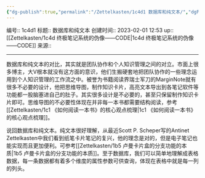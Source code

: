 ```yaml
---
{"dg-publish":true,"permalink":"/Zettelkasten/1c4d1 数据库和纯文本/","dgPassFrontmatter":true}
---
```


编号:: 1c4d1
标题:: 数据库和纯文本
创建时间:: 2023-02-01 12:53
up:: [[Zettelkasten/1c4d 终极笔记系统的伪像——CODE\|1c4d 终极笔记系统的伪像——CODE]]
来源:: 

---
数据库和纯文本的对比，其实就是团队协作和个人知识管理之间的对立。市面上很多博主，大V根本就没有这方面的意识，他们生搬硬套地把团队协作的一些理念运用到个人知识管理的工作流之中。被誉为书籍阅读界瑞士军刀的MarginNote就有很多不必要的设计，他把思维导图，制作知识卡片，高亮文本导出到各笔记软件等功能都一股脑塞进自己的肚子。其实很多设计是不必要的，甚至只保留制作知识卡片即可。思维导图的不必要性体现在并非每一本书都需要结构阅读，参考[[Zettelkasten/1c1 《如何阅读一本书》的核心观点梳理\|1c1 《如何阅读一本书》的核心观点梳理]]。

说回数据库和纯文本。纯文本很好理解，从最近Scott P. Scheper写的Antinet Zettelkasten中我们看到纸笔卡片笔记的复兴，他的理念是对的，但是电子笔记也能实现而且更加便利。可参考[[Zettelkasten/1b5 卢曼卡片盒的分支功能的本质\|1b5 卢曼卡片盒的分支功能的本质]]。至于数据库，我们可以简单地理解成表格数据，每一条数据都有着多个维度的属性参数可供查询，体现在表格中就是每一列的列头。


